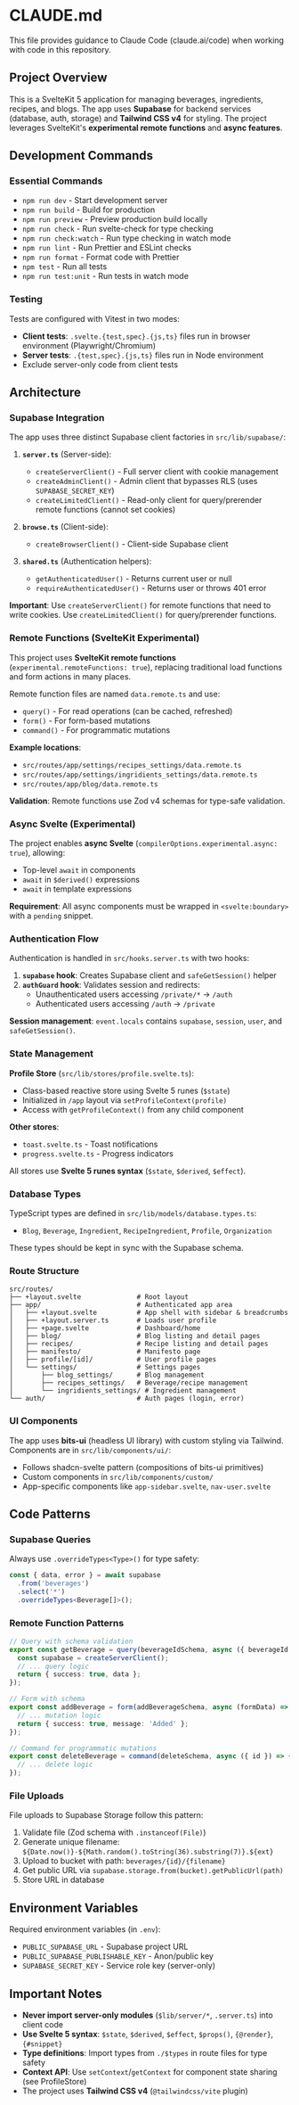 # CLAUDE.md

This file provides guidance to Claude Code (claude.ai/code) when working with code in this repository.

## Project Overview

This is a SvelteKit 5 application for managing beverages, ingredients, recipes, and blogs. The app uses **Supabase** for backend services (database, auth, storage) and **Tailwind CSS v4** for styling. The project leverages SvelteKit's **experimental remote functions** and **async features**.

## Development Commands

### Essential Commands
- `npm run dev` - Start development server
- `npm run build` - Build for production
- `npm run preview` - Preview production build locally
- `npm run check` - Run svelte-check for type checking
- `npm run check:watch` - Run type checking in watch mode
- `npm run lint` - Run Prettier and ESLint checks
- `npm run format` - Format code with Prettier
- `npm test` - Run all tests
- `npm run test:unit` - Run tests in watch mode

### Testing
Tests are configured with Vitest in two modes:
- **Client tests**: `.svelte.{test,spec}.{js,ts}` files run in browser environment (Playwright/Chromium)
- **Server tests**: `.{test,spec}.{js,ts}` files run in Node environment
- Exclude server-only code from client tests

## Architecture

### Supabase Integration

The app uses three distinct Supabase client factories in `src/lib/supabase/`:

1. **`server.ts`** (Server-side):
   - `createServerClient()` - Full server client with cookie management
   - `createAdminClient()` - Admin client that bypasses RLS (uses `SUPABASE_SECRET_KEY`)
   - `createLimitedClient()` - Read-only client for query/prerender remote functions (cannot set cookies)

2. **`browse.ts`** (Client-side):
   - `createBrowserClient()` - Client-side Supabase client

3. **`shared.ts`** (Authentication helpers):
   - `getAuthenticatedUser()` - Returns current user or null
   - `requireAuthenticatedUser()` - Returns user or throws 401 error

**Important**: Use `createServerClient()` for remote functions that need to write cookies. Use `createLimitedClient()` for query/prerender functions.

### Remote Functions (SvelteKit Experimental)

This project uses **SvelteKit remote functions** (`experimental.remoteFunctions: true`), replacing traditional load functions and form actions in many places.

Remote function files are named `data.remote.ts` and use:
- `query()` - For read operations (can be cached, refreshed)
- `form()` - For form-based mutations
- `command()` - For programmatic mutations

**Example locations**:
- `src/routes/app/settings/recipes_settings/data.remote.ts`
- `src/routes/app/settings/ingridients_settings/data.remote.ts`
- `src/routes/app/blog/data.remote.ts`

**Validation**: Remote functions use Zod v4 schemas for type-safe validation.

### Async Svelte (Experimental)

The project enables **async Svelte** (`compilerOptions.experimental.async: true`), allowing:
- Top-level `await` in components
- `await` in `$derived()` expressions
- `await` in template expressions

**Requirement**: All async components must be wrapped in `<svelte:boundary>` with a `pending` snippet.

### Authentication Flow

Authentication is handled in `src/hooks.server.ts` with two hooks:
1. **`supabase` hook**: Creates Supabase client and `safeGetSession()` helper
2. **`authGuard` hook**: Validates session and redirects:
   - Unauthenticated users accessing `/private/*` → `/auth`
   - Authenticated users accessing `/auth` → `/private`

**Session management**: `event.locals` contains `supabase`, `session`, `user`, and `safeGetSession()`.

### State Management

**Profile Store** (`src/lib/stores/profile.svelte.ts`):
- Class-based reactive store using Svelte 5 runes (`$state`)
- Initialized in `/app` layout via `setProfileContext(profile)`
- Access with `getProfileContext()` from any child component

**Other stores**:
- `toast.svelte.ts` - Toast notifications
- `progress.svelte.ts` - Progress indicators

All stores use **Svelte 5 runes syntax** (`$state`, `$derived`, `$effect`).

### Database Types

TypeScript types are defined in `src/lib/models/database.types.ts`:
- `Blog`, `Beverage`, `Ingredient`, `RecipeIngredient`, `Profile`, `Organization`

These types should be kept in sync with the Supabase schema.

### Route Structure

```
src/routes/
├── +layout.svelte              # Root layout
├── app/                        # Authenticated app area
│   ├── +layout.svelte          # App shell with sidebar & breadcrumbs
│   ├── +layout.server.ts       # Loads user profile
│   ├── +page.svelte            # Dashboard/home
│   ├── blog/                   # Blog listing and detail pages
│   ├── recipes/                # Recipe listing and detail pages
│   ├── manifesto/              # Manifesto page
│   ├── profile/[id]/           # User profile pages
│   └── settings/               # Settings pages
│       ├── blog_settings/      # Blog management
│       ├── recipes_settings/   # Beverage/recipe management
│       └── ingridients_settings/ # Ingredient management
└── auth/                       # Auth pages (login, error)
```

### UI Components

The app uses **bits-ui** (headless UI library) with custom styling via Tailwind. Components are in `src/lib/components/ui/`:
- Follows shadcn-svelte pattern (compositions of bits-ui primitives)
- Custom components in `src/lib/components/custom/`
- App-specific components like `app-sidebar.svelte`, `nav-user.svelte`

## Code Patterns

### Supabase Queries
Always use `.overrideTypes<Type>()` for type safety:
```typescript
const { data, error } = await supabase
  .from('beverages')
  .select('*')
  .overrideTypes<Beverage[]>();
```

### Remote Function Patterns
```typescript
// Query with schema validation
export const getBeverage = query(beverageIdSchema, async ({ beverageId }) => {
  const supabase = createServerClient();
  // ... query logic
  return { success: true, data };
});

// Form with schema
export const addBeverage = form(addBeverageSchema, async (formData) => {
  // ... mutation logic
  return { success: true, message: 'Added' };
});

// Command for programmatic mutations
export const deleteBeverage = command(deleteSchema, async ({ id }) => {
  // ... delete logic
});
```

### File Uploads
File uploads to Supabase Storage follow this pattern:
1. Validate file (Zod schema with `.instanceof(File)`)
2. Generate unique filename: `${Date.now()}-${Math.random().toString(36).substring(7)}.${ext}`
3. Upload to bucket with path: `beverages/{id}/{filename}`
4. Get public URL via `supabase.storage.from(bucket).getPublicUrl(path)`
5. Store URL in database

## Environment Variables

Required environment variables (in `.env`):
- `PUBLIC_SUPABASE_URL` - Supabase project URL
- `PUBLIC_SUPABASE_PUBLISHABLE_KEY` - Anon/public key
- `SUPABASE_SECRET_KEY` - Service role key (server-only)

## Important Notes

- **Never import server-only modules** (`$lib/server/*`, `.server.ts`) into client code
- **Use Svelte 5 syntax**: `$state`, `$derived`, `$effect`, `$props()`, `{@render}`, `{#snippet}`
- **Type definitions**: Import types from `./$types` in route files for type safety
- **Context API**: Use `setContext`/`getContext` for component state sharing (see ProfileStore)
- The project uses **Tailwind CSS v4** (`@tailwindcss/vite` plugin)
